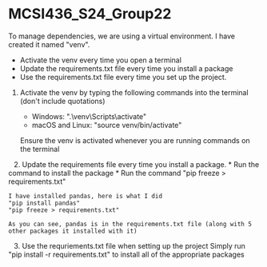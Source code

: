 # MCSI436_S24_Group22

To manage dependencies, we are using a virtual environment. I have created it named "venv". 
* Activate the venv every time you open a terminal
* Update the requirements.txt file every time you install a package
* Use the requirements.txt file every time you set up the project.
` `
1. Activate the venv by typing the following commands into the terminal (don't include quotations)
    * Windows: ".\venv\Scripts\activate"
    * macOS and Linux: "source venv/bin/activate"

    Ensure the venv is activated whenever you are running commands on the terminal

` `
2. Update the requirements file every time you install a package.
    * Run the command to install the package
    * Run the command "pip freeze > requirements.txt"

    I have installed pandas, here is what I did
    "pip install pandas"
    "pip freeze > requirements.txt"

    As you can see, pandas is in the requirements.txt file (along with 5 other packages it installed with it)

` `
3. Use the requriements.txt file when setting up the project
    Simply run "pip install -r requirements.txt" to install all of the appropriate packages




